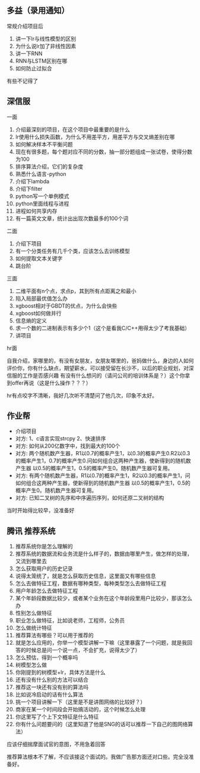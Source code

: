 ## 多益（录用通知）

常规介绍项目后

1. 讲一下lr与线性模型的区别
2. 为什么说lr加了非线性因素
3. 讲一下RNN
4. RNN与LSTM区别在哪
5. 如何防止过拟合

有些不记得了

## 深信服

一面

1. 介绍最深刻的项目，在这个项目中最重要的是什么
2. lr使用什么损失函数，为什么不用差平方，用差平方与交叉熵差别在哪
3. 如何解决样本不平衡问题
4. 现在有很多题，每个题对应不同的分数，抽一部分题组成一张试卷，使得分数为100
5. 排序算法介绍，它们的复杂度
6. 熟悉什么语言-python
7. 介绍下lambda
8. 介绍下filter
9. python写一个单例模式
10. python里面线程与进程
11. 进程如何共享内存
12. 有一篇英文文章，统计出出现次数最多的100个词

二面

1. 介绍下项目
2. 有一个分类任务有几千个类，应该怎么去训练模型
3. 如何提取文本关键字
4. 跳台阶

三面

1. 二维平面有n个点，求点p，其到所有点距离之和最小
2. 陷入局部最优值怎么办
3. xgboost相对于GBDT的优点，为什么会快些
4. xgboost如何做并行
5. 信息熵的定义
6. 求一个数的二进制表示有多少个1（这个是看我C/C++用得太少了考我基础）
7. 讲项目

hr面

自我介绍，家哪里的，有没有女朋友，女朋友哪里的，爸妈做什么，身边的人如何评价你，你有什么缺点，期望薪水，可以接受留在长沙不，以后的职业规划，对深信服的工作是否感兴趣
有没有什么想问的（请问公司的培训体系是？）这个你拿到offer再说（这是什么操作？？？）

hr有点咬字不清晰，我好几次听不清楚问了他几次，印象不太好。


## 作业帮

- 介绍项目
- 对方: 1、c语言实现strcpy 2、快速排序
- 对方: 如何从200亿数字中，找到最大的100个
- 对方: 两个随机数产生器，R1以0.7的概率产生1，以0.3的概率产生0.R2以0.3的概率产生1，0.7的概率产生0.问如何组合这两种产生器，使新得到的随机数产生器 以0.5的概率产生1，0.5的概率产生0。随机数产生器可复用。
- 对方: 有两个随机数产生器，R1以0.7的概率产生1，R2以0.3的概率产生1，问如何组合这两种产生器，使新得到的随机数产生器 以0.5的概率产生1，0.5的概率产生0。随机数产生器可复用。
- 对方: 已知二叉树的先序和中序遍历序列，如何还原二叉树的结构

当时开始得比较早，没准备好

## 腾讯 推荐系统

1. 推荐系统你是怎么理解的
2. 推荐系统的数据流和业务流是什么样子的，数据由哪里产生，做怎样的处理，又流到哪里去
3. 怎么获取用户的历史记录
4. 说得太笼统了，就是怎么获取历史信息，这里面又有哪些信息
5. 怎么去做特征工程，数据有哪种类型，每种类型怎么去做特征工程
6. 用户年龄怎么去做特征工程
7. 某个年龄段数据比较少，或者某个业务在这个年龄段里用户比较少，那该怎么办
8. 性别怎么做特征
9. 职业怎么做特征，比如说老师，工程师，公务员
10. 怎么做统计特征
11. 推荐算法有哪些？可以用于推荐的
12. 就是怎么应用的，你举一个模型讲解一下嘛（这里暴露了一个问题，就是我回答的时候总是问一个说一点，不会扩充，说得太少了）
13. 怎么预估，得到一个概率吗
14. 树模型怎么做
14. 你刚提到的树模型+lr，具体方法是什么
15. 还有没有什么别的方法可以结合
16. 推荐这一块还有没有别的算法吗
17. 比如说冷启动的话有什么算法
18. 挑一个项目讲解一下（这里是不是讲图网络的比较好？）
19. 商家在某一个时间段会开始搞活动的，这个时候怎么处理
20. 你这里写了个上下文特征是什么特征
21. 你有什么问题要问的（这里知道了他是SNG的话可以推荐一下自己的图网络算法）

应该仔细揣摩面试官的意图，不用急着回答

推荐算法根本不了解，不应该接这个面试的。我做广告那方面还对口些。完全没准备好。
